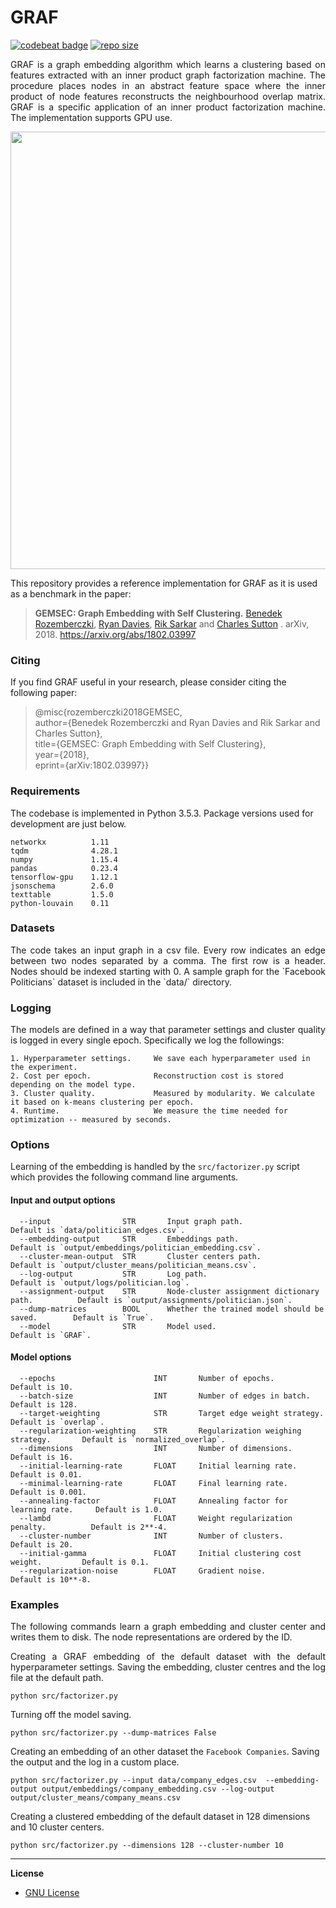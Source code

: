 GRAF
=============
[![codebeat badge](https://codebeat.co/badges/84fde798-824b-4585-b633-bf9dbc2ca83e)](https://codebeat.co/projects/github-com-benedekrozemberczki-graf-master) [![repo size](https://img.shields.io/github/repo-size/benedekrozemberczki/ClusterGCN.svg)](https://github.com/benedekrozemberczki/ClusterGCN/archive/master.zip)
<p align="justify">
GRAF is a graph embedding algorithm which learns a clustering based on features extracted with an inner product graph factorization machine. The procedure places nodes in an abstract feature space where the inner product of node features reconstructs the neighbourhood overlap matrix. GRAF is a specific application of an inner product factorization machine. The implementation supports GPU use.
</p>
<p align="center">
  <img width="700" src="plain.jpeg">
</p>


This repository provides a reference implementation for GRAF as it is used as a benchmark in the paper:
> **GEMSEC: Graph Embedding with Self Clustering.**
> [Benedek Rozemberczki](http://homepages.inf.ed.ac.uk/s1668259/), [Ryan Davies](https://www.inf.ed.ac.uk/people/students/Ryan_Davies.html), [Rik Sarkar](https://homepages.inf.ed.ac.uk/rsarkar/) and [Charles Sutton](http://homepages.inf.ed.ac.uk/csutton/) .
> arXiv, 2018.
>https://arxiv.org/abs/1802.03997

### Citing

If you find GRAF useful in your research, please consider citing the following paper:

>@misc{rozemberczki2018GEMSEC,    
  author={Benedek Rozemberczki and Ryan Davies and Rik Sarkar and Charles Sutton},    
  title={GEMSEC: Graph Embedding with Self Clustering},   
  year={2018},    
  eprint={arXiv:1802.03997}}

### Requirements

The codebase is implemented in Python 3.5.3. Package versions used for development are just below.
```
networkx          1.11
tqdm              4.28.1
numpy             1.15.4
pandas            0.23.4
tensorflow-gpu    1.12.1
jsonschema        2.6.0
texttable         1.5.0
python-louvain    0.11
```

### Datasets
<p align="justify">
The code takes an input graph in a csv file. Every row indicates an edge between two nodes separated by a comma. The first row is a header. Nodes should be indexed starting with 0. A sample graph for the `Facebook Politicians` dataset is included in the  `data/` directory.
</p>

### Logging
<p align="justify">
The models are defined in a way that parameter settings and cluster quality is logged in every single epoch. Specifically we log the followings:
</p>

```
1. Hyperparameter settings.     We save each hyperparameter used in the experiment.
2. Cost per epoch.              Reconstruction cost is stored depending on the model type.
3. Cluster quality.             Measured by modularity. We calculate it based on k-means clustering per epoch.
4. Runtime.                     We measure the time needed for optimization -- measured by seconds.
```

### Options

Learning of the embedding is handled by the `src/factorizer.py` script which provides the following command line arguments.

#### Input and output options

```
  --input                STR       Input graph path.                                 Default is `data/politician_edges.csv`.
  --embedding-output     STR       Embeddings path.                                  Default is `output/embeddings/politician_embedding.csv`.
  --cluster-mean-output  STR       Cluster centers path.                             Default is `output/cluster_means/politician_means.csv`.
  --log-output           STR       Log path.                                         Default is `output/logs/politician.log`.
  --assignment-output    STR       Node-cluster assignment dictionary path.          Default is `output/assignments/politician.json`.
  --dump-matrices        BOOL      Whether the trained model should be saved.        Default is `True`.
  --model                STR       Model used.                                       Default is `GRAF`.
```

#### Model options

```
  --epochs                      INT       Number of epochs.                       Default is 10.
  --batch-size                  INT       Number of edges in batch.               Default is 128.
  --target-weighting            STR       Target edge weight strategy.            Default is `overlap`.
  --regularization-weighting    STR       Regularization weighing strategy.       Default is `normalized_overlap`.
  --dimensions                  INT       Number of dimensions.                   Default is 16.
  --initial-learning-rate       FLOAT     Initial learning rate.                  Default is 0.01.
  --minimal-learning-rate       FLOAT     Final learning rate.                    Default is 0.001.
  --annealing-factor            FLOAT     Annealing factor for learning rate.     Default is 1.0.
  --lambd                       FLOAT     Weight regularization penalty.          Default is 2**-4.
  --cluster-number              INT       Number of clusters.                     Default is 20.
  --initial-gamma               FLOAT     Initial clustering cost weight.         Default is 0.1.
  --regularization-noise        FLOAT     Gradient noise.                         Default is 10**-8.
```

### Examples
<p align="justify">
The following commands learn a graph embedding and cluster center and writes them to disk. The node representations are ordered by the ID.
</p>
<p align="justify">
Creating a GRAF embedding of the default dataset with the default hyperparameter settings. Saving the embedding, cluster centres and the log file at the default path.
</p>

```
python src/factorizer.py
```

Turning off the model saving.

```
python src/factorizer.py --dump-matrices False
```

Creating an embedding of an other dataset the `Facebook Companies`. Saving the output and the log in a custom place.

```
python src/factorizer.py --input data/company_edges.csv  --embedding-output output/embeddings/company_embedding.csv --log-output output/cluster_means/company_means.csv
```

Creating a clustered embedding of the default dataset in 128 dimensions and 10 cluster centers.

```
python src/factorizer.py --dimensions 128 --cluster-number 10
```
--------------------------------------------------------------------------------

**License**

- [GNU License](https://github.com/benedekrozemberczki/GRAF/blob/master/LICENSE)
